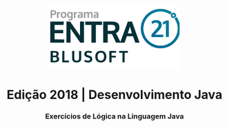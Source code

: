 <div align="center">
  <img src="uploads/Entra21-3-300x283.png" alt="Programa Entra21">
  <h1>Edição 2018 | Desenvolvimento Java</h1>
</div>

<h3 align="center">
  Exercícios de Lógica na Linguagem Java
</h3>